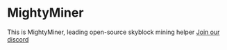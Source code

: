 # MightyMiner
This is MightyMiner, leading open-source skyblock mining helper
[Join our discord](https://discord.gg/aKvpZhjxy8)
